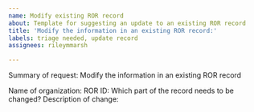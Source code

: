```yaml
---
name: Modify existing ROR record
about: Template for suggesting an update to an existing ROR record
title: 'Modify the information in an existing ROR record:'
labels: triage needed, update record
assignees: rileymmarsh

---
```


Summary of request: Modify the information in an existing ROR record

Name of organization: 
ROR ID: 
Which part of the record needs to be changed?
Description of change:
